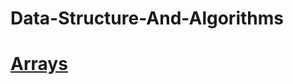 # Data-Structure-And-Algorithms

# [Arrays](https://github.com/nikkkhil067/Data-Structure-And-Algorithms/tree/main/Arrays) 
